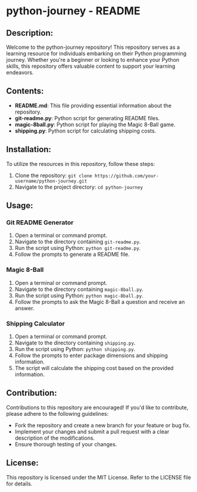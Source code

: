 # python-journey - README

 ## **Description:**
Welcome to the python-journey repository! This repository serves as a learning resource for individuals embarking on their Python programming journey. Whether you're a beginner or looking to enhance your Python skills, this repository offers valuable content to support your learning endeavors.

 ## **Contents:**
- **README.md**: This file providing essential information about the repository.
- **git-readme.py**: Python script for generating README files.
- **magic-8ball.py**: Python script for playing the Magic 8-Ball game.
- **shipping.py**: Python script for calculating shipping costs.

 ## **Installation:**
To utilize the resources in this repository, follow these steps:
1. Clone the repository: `git clone https://github.com/your-username/python-journey.git`
2. Navigate to the project directory: `cd python-journey`

 ## **Usage:**
### Git README Generator
1. Open a terminal or command prompt.
2. Navigate to the directory containing `git-readme.py`.
3. Run the script using Python: `python git-readme.py`.
4. Follow the prompts to generate a README file.

### Magic 8-Ball
1. Open a terminal or command prompt.
2. Navigate to the directory containing `magic-8ball.py`.
3. Run the script using Python: `python magic-8ball.py`.
4. Follow the prompts to ask the Magic 8-Ball a question and receive an answer.

### Shipping Calculator
1. Open a terminal or command prompt.
2. Navigate to the directory containing `shipping.py`.
3. Run the script using Python: `python shipping.py`.
4. Follow the prompts to enter package dimensions and shipping information.
5. The script will calculate the shipping cost based on the provided information.

 ## **Contribution:**
Contributions to this repository are encouraged! If you'd like to contribute, please adhere to the following guidelines:
- Fork the repository and create a new branch for your feature or bug fix.
- Implement your changes and submit a pull request with a clear description of the modifications.
- Ensure thorough testing of your changes.

 ## **License:**
This repository is licensed under the MIT License. Refer to the LICENSE file for details.
